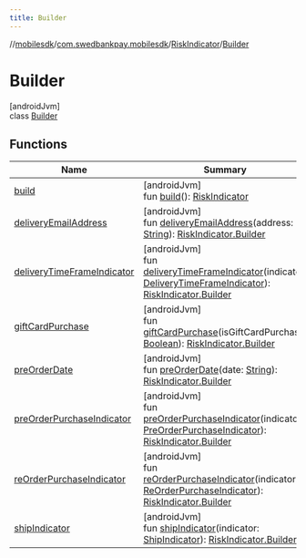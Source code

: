 ```yaml
---
title: Builder
---
```

//[mobilesdk](../../../../index.html)/[com.swedbankpay.mobilesdk](../../index.html)/[RiskIndicator](../index.html)/[Builder](index.html)



# Builder



[androidJvm]\
class [Builder](index.html)



## Functions


| Name | Summary |
|---|---|
| [build](build.html) | [androidJvm]<br>fun [build](build.html)(): [RiskIndicator](../index.html) |
| [deliveryEmailAddress](delivery-email-address.html) | [androidJvm]<br>fun [deliveryEmailAddress](delivery-email-address.html)(address: [String](https://kotlinlang.org/api/latest/jvm/stdlib/kotlin/-string/index.html)): [RiskIndicator.Builder](index.html) |
| [deliveryTimeFrameIndicator](delivery-time-frame-indicator.html) | [androidJvm]<br>fun [deliveryTimeFrameIndicator](delivery-time-frame-indicator.html)(indicator: [DeliveryTimeFrameIndicator](../../-delivery-time-frame-indicator/index.html)): [RiskIndicator.Builder](index.html) |
| [giftCardPurchase](gift-card-purchase.html) | [androidJvm]<br>fun [giftCardPurchase](gift-card-purchase.html)(isGiftCardPurchase: [Boolean](https://kotlinlang.org/api/latest/jvm/stdlib/kotlin/-boolean/index.html)): [RiskIndicator.Builder](index.html) |
| [preOrderDate](pre-order-date.html) | [androidJvm]<br>fun [preOrderDate](pre-order-date.html)(date: [String](https://kotlinlang.org/api/latest/jvm/stdlib/kotlin/-string/index.html)): [RiskIndicator.Builder](index.html) |
| [preOrderPurchaseIndicator](pre-order-purchase-indicator.html) | [androidJvm]<br>fun [preOrderPurchaseIndicator](pre-order-purchase-indicator.html)(indicator: [PreOrderPurchaseIndicator](../../-pre-order-purchase-indicator/index.html)): [RiskIndicator.Builder](index.html) |
| [reOrderPurchaseIndicator](re-order-purchase-indicator.html) | [androidJvm]<br>fun [reOrderPurchaseIndicator](re-order-purchase-indicator.html)(indicator: [ReOrderPurchaseIndicator](../../-re-order-purchase-indicator/index.html)): [RiskIndicator.Builder](index.html) |
| [shipIndicator](ship-indicator.html) | [androidJvm]<br>fun [shipIndicator](ship-indicator.html)(indicator: [ShipIndicator](../../-ship-indicator/index.html)): [RiskIndicator.Builder](index.html) |

